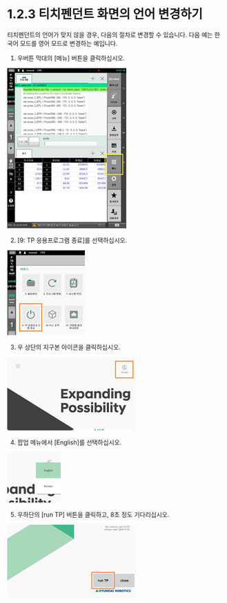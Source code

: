 # 1.2.3 티치펜던트 화면의 언어 변경하기

티치펜던트의 언어가 맞지 않을 경우, 다음의 절차로 변경할 수 있습니다. 다음 예는 한국어 모드를 영어 모드로 변경하는 예입니다.

1.	우버튼 막대의 \[메뉴\] 버튼을 클릭하십시오.

![](../../.gitbook/assets/image%20%28291%29.png)

2.	\[9: TP 응용프로그램 종료\]를 선택하십시오.

![](../../.gitbook/assets/image%20%28293%29.png)

3.	우 상단의 지구본 아이콘을 클릭하십시오.

![](../../.gitbook/assets/image%20%28289%29.png)

4.	팝업 메뉴에서 \[English\]를 선택하십시오.

![](../../.gitbook/assets/image%20%28282%29.png)

5.	우하단의 \[run TP\] 버튼을 클릭하고, 8초 정도 기다리십시오.

![](../../.gitbook/assets/image%20%28294%29.png)


